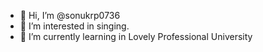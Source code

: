 - 👋 Hi, I’m @sonukrp0736
- 👀 I’m interested in singing.
- 🌱 I’m currently learning in Lovely Professional University

<!---
sonukrp0736/sonukrp0736 is a ✨ special ✨ repository because its `README.md` (this file) appears on your GitHub profile.
You can click the Preview link to take a look at your changes.
--->
